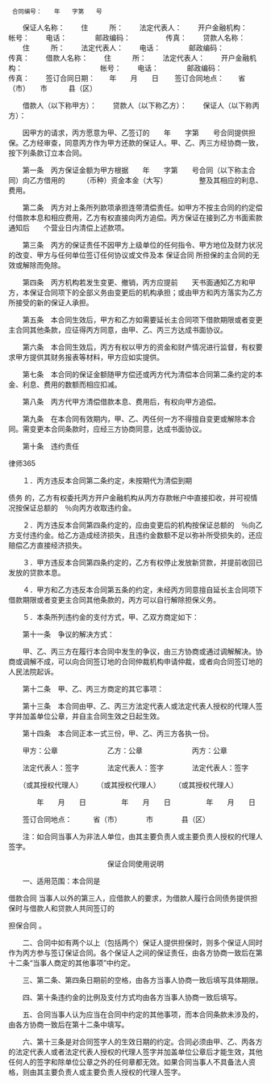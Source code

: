 
     合同编号：　　年　　字第　　号 
 　　保证人名称： 
 　　住　　　所： 
 　　法定代表人： 
 　　开户金融机构：　　　　　　　　　　　帐号： 
 　　电话：　　　　邮政编码：　　　　　传真： 
 　　贷款人名称： 
 　　住　　　所： 
 　　法定代表人： 
 　　电话：　　　　邮政编码：　　　　　传真： 
 　　借款人名称： 
 　　住　　　所： 
 　　法定代表人： 
 　　开户金融机构：　　　　　　　　　　　帐号： 
 　　电话：　　　　邮政编码：　　　　　传真： 
 　　签订合同日期：　　年　　月　　日 
 　　签订合同地点：　　省（市）　　市　　　县（区） 
 
 　　借款人（以下称甲方）： 
 　　贷款人（以下称乙方）： 
 　　保证人（以下称丙方）： 
 
 　　因甲方的请求，丙方愿意为甲、乙签订的　　年　　字第　　号合同提供担保。乙方经审查，同意丙方作为甲方还款的保证人。甲、乙、丙三方经协商一致，按下列条款订立本合同。 
 
 　　第一条　丙方保证金额为甲方根据　　年　　字第　　号合同（以下称主合同）向乙方借用的　　　（币种）资金本金（大写）　　　　　整及其相应的利息、费用。 
 
 　　第二条　丙方对上条所列款项承担连带清偿责任。如甲方不按主合同的约定偿 
 付借款本息和相应费用，乙方有权直接向丙方追偿。丙方保证在接到乙方书面索款 
 通知后　　个营业日内清偿上述款项。 
 
 　　第三条　丙方的保证责任不因甲方上级单位的任何指令、甲方地位及财力状况的改变、甲方与任何单位签订任何协议或文件及本
保证合同
所担保的主合同的无效或解除而免除。 
 
 　　第四条　丙方机构若发生变更、撤销，丙方应提前　　天书面通知乙方和甲方，本保证合同项下的全部义务由变更后的机构承担；或由甲方和丙方落实为乙方所接受的新的保证人承担。 
 
 　　第五条　本合同生效后，甲方和乙方如需要延长主合同项下借款期限或者变更主合同其他条款，应征得丙方同意，由甲、乙、丙三方达成书面协议。 
 
 　　第六条　本合同生效后，丙方有权以甲方的资金和财产情况进行监督，有权要求甲方提供其财务报表等材料，甲方应如实提供。 
 
 　　第七条　本合同的保证金额随甲方偿还或丙方代为清偿本合同第二条约定的本金、利息、费用的数额而相应扣减。 
 
 　　第八条　丙方代甲方清偿借款本息、费用后，有权向甲方追偿。 
 
 　　第九条　在本合同有效期内，甲、乙、丙任何一方不得擅自变更或解除本合同。需变更本合同条款时，应经三方协商同意，达成书面协议。 
 
 　　第十条　违约责任 
 




 
律师365






 　　１．丙方违反本合同第二条约定，未按期代为清偿到期

债务
的，乙方有权委托丙方开户金融机构从丙方存款帐户中直接扣收，并可视情况按保证总额的　％向丙方收取违约金。 

 

 　　２．丙方违反本合同第四条约定的，应由变更后的机构按保证总额的　％向乙方支付违约金。给乙方造成经济损失，且违约金数额不足以弥补所受损失的，还应赔偿乙方直接经济损失。 

 

 　　３．甲方违反本合同第四条约定的，乙方有权停止发放新贷款，并提前收回已发放的贷款本息。 

 

 　　４．甲方和乙方违反本合同第五条的约定，未经丙方同意擅自延长主合同项下借款期限或者变更主合同其他条款的，丙方可以自行解除担保义务。 

 

 　　５．本条所列违约金的支付方式，甲、乙双方商定如下： 

 

 　　第十一条　争议的解决方式： 

 

 　　甲、乙、丙三方在履行本合同中发生的争议，由三方协商或通过调解解决。协商或调解不成，可以向合同签订地的合同仲裁机构申请仲裁，或者向合同签订地的人民法院起诉。 

 

 　　第十二条　甲、乙、丙三方商定的其它事项： 

 

 　　第十三条　本合同由甲、乙、丙三方法定代表人或法定代表人授权的代理人签字并加盖单位公章，并自主合同生效之日起生效。 

 

 　　第十四条　本合同正本一式三份，甲、乙、丙三方各执一份。 

 

 　　甲方：公章　　　　　　　乙方：公章　　　　　　　丙方：公章 

 　　法定代表人：签字　　　　法定代表人：签字　　　　法定代表人：签字 

 　　（或其授权代理人）　　　（或其授权代理人）　　　（或其授权代理人） 

 　　　　年　　月　　日　　　　　年　　月　　日　　　　　年　　月　　日 

 　　签订合同地点：　　　省（市）　　　　市　　　　县（区） 

 

 　　注：如合同当事人为非法人单位，由其主要负责人或主要负责人授权的代理人签字。 

 

 　　　　　　　　　　　　　　保证合同使用说明 

 

 　　一、适用范围：本合同是

借款合同
当事人以外的第三人，应借款人的要求，为借款人履行合同债务提供担保时与借款人和贷款人共同签订的

担保合同
。 

 

 　　二、合同中如有两个以上（包括两个）保证人提供担保时，则多个保证人同时作为丙方参与签订保证合同。各个保证人之间的保证责任，由各方协商一致后在第十二条“当事人商定的其他事项”中约定。 

 

 　　三、第二条、第四条日期前的空格，由各方当事人协商一致后填写具体期限。 

 

 　　四、第十条违约金的比例及支付方式均由各方当事人协商一致后填写。 

 

 　　五、合同当事人认为应当在合同中约定的其他事项，而本合同条款未涉及的，由各方协商一致后在第十二条中填写。 

 

 　　六、第十三条是对合同签字人的生效日期的约定。合同必须由甲、乙、丙各方的法定代表人或者法定代表人授权的代理人签字并加盖单位公章后才能生效，其他任何人的签字和除单位公章之外的任何章都无效。如果合同当事人不具备法人资格，则由其主要负责人或主要负责人授权的代理人签字。

 


 

 
 
 
 
 
  


  
 

  


  


  
 
 
 
 

